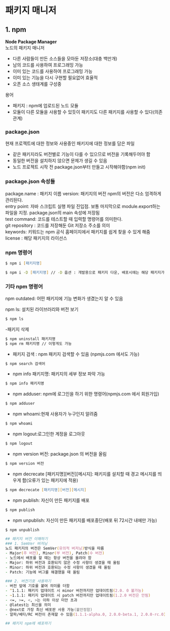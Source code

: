 # 패키지 매니저

## 1. npm
**Node Package Manager**    
노드의 패키지 매니저

- 다른 사람들이 만든 소스들을 모아둔 저장소(대충 백만개)
- 남의 코드를 사용하여 프로그래밍 가능
- 이미 있는 코드를 사용하여 프로그래밍 가능
- 이미 있는 기능을 다시 구현할 필요없어 효율적
- 오픈 소스 생태계를 구성중

용어 
- 패키지 : npm에 업로드된 노드 모듈
- 모듈이 다른 모듈을 사용할 수 있듯이 패키지도 다른 패키지를 사용할 수 있다(의존 관계)

### package.json
현재 프로젝트에 대한 정보와 사용중인 패키지에 대한 정보를 담은 파일
- 같은 패키지라도 버전별로 기능이 다를 수 있으므로 버전을 기록해두어야 함
- 동일한 버전을 설치하지 않으면 문제가 생길 수 있음
- 노드 프로젝트 시작 전 package.json부터 만들고 시작해야함(npm init)

### package.json 속성들
package.name : 패키지 이름
version: 패키지의 버전 npm의 버전은 다소 엄격하게 관리된다.     
entry point: 자바 스크립트 실행 파일 진입점. 보통 마지막으로 module.export하는 파일을 지정. package.json의 main 속성에 저장됨   
test command: 코드를 테스트할 때 입력할 명령어를 의미한다.  
git repository : 코드를 저장해둔 Git 저장소 주소를 의미     
keywords: 키워드는 npm 공식 홈페이지에서 패키지를 쉽게 찾을 수 있게 해줌     
license : 해당 패키지의 라이선스

### npm 명령어
``` zsh
$ npm i [패키지명]
```

```zsh
$ npm i -D [패키지명] // -D 옵션 : 개발용으로 패키지 다운, 배포시에는 해당 패키지가 포함되어 있지 않음
```
### 기타 npm 명령어
npm outdated: 어떤 패키지에 기능 변화가 생겼는지 알 수 있음

npm ls: 설치된 라이브러리와 버전 보기
```zsh
$ npm ls
```
-패키지 삭제
```zsh
$ npm uninstall 패키지명
$ npm rm 패키지명 // 이렇게도 가능
```
- 패키지 검색 : npm 패키지 검색할 수 있음 (npmjs.com 에서도 가능)
```zsh
$ npm search 검색어 
```
- npm info 패키지명: 패키지의 세부 정보 파악 가능
```zsh
$ npm info 패키지명 
```
- npm adduser: npm에 로그인을 하기 위한 명령어(npmjs.com 에서 회원가입)
```zsh
$ npm adduser 
```
- npm whoami:현재 사용자가 누구인지 알려줌
```zsh
$ npm whoami
```
- npm logout:로그인한 계정을 로그아웃
```zsh
$ npm logout
```
- npm version 버전: package.json 의 버전을 올림
```zsh
$ npm version 버전
```
- npm decrecate [패키지명][버전][메시지]: 패키지를 설치할 때 경고 메시지를 띄우게 함(오류가 있는 패키지에 적용)
```zsh
$ npm decrecate [패키지명][버전][메시지]
```
- npm publish: 자신이 만든 패키지를 배포
```zsh
$ npm publish
```

- npm unpublish: 자신이 만든 패키지를 배포중단(배포 뒤 72시간 내에만 가능)
```zsh
$ npm unpublish

## 패키지 버전 이해하기
### 1. SemVer 버저닝
노드 패키지의 버전은 SemVer(유의적 버저닝)방식을 따름
- Major(주 버전), Minor(부 버전), Patch(수 버전)
- 노드에서 배포를 할 때는 항상 버전을 올려야 함
- Major: 하위 버전과 호환되지 않은 수정 사항이 생겼을 때 올림
- Minor: 하위 버전과 호환되는 수정 사항이 생겼을 때 올림
- Patch: 기능에 버그를 해결했을 때 올림 

### 2. 버전기호 사용하기
- 버전 앞에 기호를 붙여 의미를 더함
- ^1.1.1: 패키지 업데이트 시 minor 버전까지만 업데이트됨(2.0. 0 불가능)
- ~1.1.1: 패키지 업데이트 시 patch 버전까지만 업데이트됨(1.2.0 버전은 안됨)
- <=, >=, <, >는 이하 이상 미만 초과
- @latest는 최신을 의미
- @next로 가장 최신 배포판 사용 가능(불안정함)
- 알파/베타/RC 버전이 존재할 수 있음(1.1.1-alpha.0, 2.0.0-beta.1, 2.0.0-rc.0)   

## 패키지 npm에 배포하기
